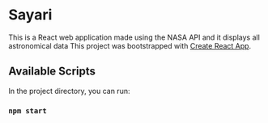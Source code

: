 # Sayari
This is a React web application made using the NASA API and it displays all astronomical data 
This project was bootstrapped with [Create React App](https://github.com/facebook/create-react-app).

## Available Scripts

In the project directory, you can run:

### `npm start`



